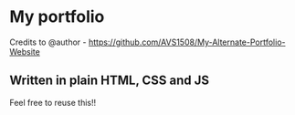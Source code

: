 # My portfolio
Credits to @author - https://github.com/AVS1508/My-Alternate-Portfolio-Website

## Written in plain HTML, CSS and JS
Feel free to reuse this!!
